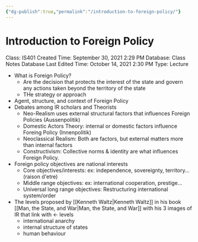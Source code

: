 ```yaml
---
{"dg-publish":true,"permalink":"/introduction-to-foreign-policy/"}
---
```


# Introduction to Foreign Policy

Class: IS401
Created Time: September 30, 2021 2:29 PM
Database: Class Notes Database
Last Edited Time: October 14, 2021 2:30 PM
Type: Lecture

- What is Foreign Policy?
    - Are the decision that protects the interest of the state and govern any actions taken beyond the territory of the state
    - THe strategy or approach
- Agent, structure, and context of Foreign Policy
- Debates among IR scholars and Theorists
    - Neo-Realism uses external structural factors that influences Foreign Policies (Aussenpolitik)
    - Domestic Actors Theory: internal or domestic factors influence Foreing Policy (Innenpolitik)
    - Neoclassical Realism: Both are factors, but external matters more than internal factors
    - Constructivism: Collective norms & identity are what influences Foreign Policy.
- Foreign policy objectives are national interests
    - Core objectives/interests: ex: independence, sovereignty, territory... (raison d'etre)
    - Middle range objectives: ex: international cooperation, prestige...
    - Universal long range objectives: Restructuring international system/order
- The levels proposed by [[Kenneth Waltz\|Kenneth Waltz]] in his book [[Man, the State, and War\|Man, the State, and War]] with his 3 images of IR that link with $\leftarrow$ levels
    - international anarchy
    - internal structure of states
    - human behaviour